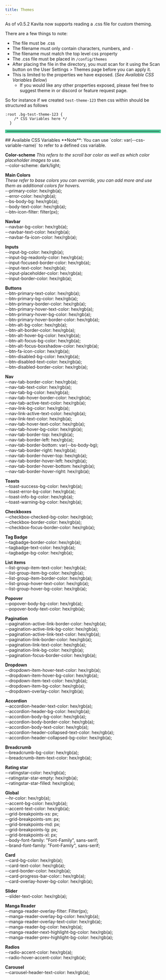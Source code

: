 ```yaml
---
title: Themes
---
```


As of v0.5.2 Kavita now supports reading a .css file for custom theming.

There are a few things to note:
- The file must be .css
- The filename must only contain characters, numbers, and `-`
- The filename must match the top level css property
- The .css file must be placed in `/config/themes`
- After placing the file in the directory, you must scan for it using the Scan button on the User Settings > Themes page before you can apply it.
- This is limited to the properties we have exposed. (*See Available CSS Variables Below*)
	- If you would like any other properties exposed, please feel free to suggest theme in or discord or feature request page.

So for instance if we created `test-theme-123` then css within should be structured as follows
``` 
:root .bg-test-theme-123 {
	/* CSS Variables here */
  } 
  ```
  <hr style="border:5px solid #4ac694"> </hr>
## Available CSS Variables
**Note**: You can use `color: var(--css-variable-name)` to refer to a defined css variable.

**Color-scheme**
*This refers to the scroll bar color as well as which color placeholder images to use.*  
--color-scheme: dark/light;  
    
**Main Colors**  
*These refer to base colors you can override, you can add more and use them as additional colors for hovers.*  
--primary-color: hex/rgb(a);  
--error-color: hex/rgb(a);  
--bs-body-bg: hex/rgb(a);  
--body-text-color: hex/rgb(a);   
--btn-icon-filter: filter(px);  
  
**Navbar**  
--navbar-bg-color: hex/rgb(a);    
--navbar-text-color: hex/rgb(a);  
--navbar-fa-icon-color: hex/rgb(a);  
  
**Inputs**  
--input-bg-color: hex/rgb(a);  
--input-bg-readonly-color: hex/rgb(a);  
--input-focused-border-color: hex/rgb(a);  
--input-text-color: hex/rgb(a);  
--input-placeholder-color: hex/rgb(a);  
--input-border-color: hex/rgb(a);  
  
**Buttons**  
--btn-primary-text-color: hex/rgb(a);  
--btn-primary-bg-color: hex/rgb(a);  
--btn-primary-border-color: hex/rgb(a);  
--btn-primary-hover-text-color: hex/rgb(a);  
--btn-primary-hover-bg-color: hex/rgb(a);  
--btn-primary-hover-border-color: hex/rgb(a);  
--btn-alt-bg-color: hex/rgb(a);  
--btn-alt-border-color: hex/rgb(a);  
--btn-alt-hover-bg-color: hex/rgb(a);  
--btn-alt-focus-bg-color: hex/rgb(a);  
--btn-alt-focus-boxshadow-color: hex/rgb(a);  
--btn-fa-icon-color: hex/rgb(a);  
--btn-disabled-bg-color: hex/rgb(a);  
--btn-disabled-text-color: hex/rgb(a);  
--btn-disabled-border-color: hex/rgb(a);  

**Nav**  
--nav-tab-border-color: hex/rgb(a);  
--nav-tab-text-color: hex/rgb(a);  
--nav-tab-bg-color: hex/rgb(a);  
--nav-tab-hover-border-color: hex/rgb(a);  
--nav-tab-active-text-color: hex/rgb(a);  
--nav-link-bg-color: hex/rgb(a);  
--nav-link-active-text-color: hex/rgb(a);  
--nav-link-text-color: hex/rgb(a);  
--nav-tab-hover-text-color: hex/rgb(a);  
--nav-tab-hover-bg-color: hex/rgb(a);  
--nav-tab-border-top: hex/rgb(a);  
--nav-tab-border-left: hex/rgb(a);  
--nav-tab-border-bottom: var(--bs-body-bg);  
--nav-tab-border-right: hex/rgb(a);  
--nav-tab-border-hover-top: hex/rgb(a);  
--nav-tab-border-hover-left: hex/rgb(a);  
--nav-tab-border-hover-bottom: hex/rgb(a);  
--nav-tab-border-hover-right: hex/rgb(a);  

**Toasts**  
--toast-success-bg-color: hex/rgb(a);  
--toast-error-bg-color: hex/rgb(a);  
--toast-info-bg-color: hex/rgb(a);  
--toast-warning-bg-color: hex/rgb(a);  
  
**Checkboxes**  
--checkbox-checked-bg-color: hex/rgb(a);  
--checkbox-border-color: hex/rgb(a);  
--checkbox-focus-border-color: hex/rgb(a);  
  
**Tag Badge**  
--tagbadge-border-color: hex/rgb(a);  
--tagbadge-text-color: hex/rgb(a);  
--tagbadge-bg-color: hex/rgb(a);  
  
**List items**  
--list-group-item-text-color: hex/rgb(a);  
--list-group-item-bg-color: hex/rgb(a);  
--list-group-item-border-color: hex/rgb(a);  
--list-group-hover-text-color: hex/rgb(a);  
--list-group-hover-bg-color: hex/rgb(a);  
  
**Popover**  
--popover-body-bg-color: hex/rgb(a);  
--popover-body-text-color: hex/rgb(a);  
  
**Pagination**  
--pagination-active-link-border-color: hex/rgb(a);  
--pagination-active-link-bg-color: hex/rgb(a);  
--pagination-active-link-text-color: hex/rgb(a);  
--pagination-link-border-color: hex/rgb(a);  
--pagination-link-text-color: hex/rgb(a);  
--pagination-link-bg-color: hex/rgb(a);  
--pagination-focus-border-color: hex/rgb(a);  
  
**Dropdown**  
--dropdown-item-hover-text-color: hex/rgb(a);  
--dropdown-item-hover-bg-color: hex/rgb(a);  
--dropdown-item-text-color: hex/rgb(a);  
--dropdown-item-bg-color: hex/rgb(a);  
--dropdown-overlay-color: hex/rgb(a);  
  
**Accordion**  
--accordion-header-text-color: hex/rgb(a);  
--accordion-header-bg-color: hex/rgb(a);  
--accordion-body-bg-color: hex/rgb(a);  
--accordion-body-border-color: hex/rgb(a);  
--accordion-body-text-color: hex/rgb(a);  
--accordion-header-collapsed-text-color: hex/rgb(a);  
--accordion-header-collapsed-bg-color: hex/rgb(a);  
  
**Breadcrumb**  
--breadcrumb-bg-color: hex/rgb(a);  
--breadcrumb-item-text-color: hex/rgb(a);  
  
**Rating star**  
--ratingstar-color: hex/rgb(a);  
--ratingstar-star-empty: hex/rgb(a);  
--ratingstar-star-filled: hex/rgb(a);  
  
**Global**  
--hr-color: hex/rgb(a);  
--accent-bg-color: hex/rgb(a);  
--accent-text-color: hex/rgb(a);  
--grid-breakpoints-xs: px;  
--grid-breakpoints-sm: px;  
--grid-breakpoints-md: px;  
--grid-breakpoints-lg: px;  
--grid-breakpoints-xl: px;  
--body-font-family: "Font-Family", sans-serif;  
--brand-font-family: "Font-Family", sans-serif;  
  
**Card**  
--card-bg-color: hex/rgb(a);  
--card-text-color: hex/rgb(a);  
--card-border-color: hex/rgb(a);  
--card-progress-bar-color:: hex/rgb(a);  
--card-overlay-hover-bg-color: hex/rgb(a);  

**Slider**  
--slider-text-color: hex/rgb(a);  
  
**Manga Reader**  
--manga-reader-overlay-filter: Filter(px);  
--manga-reader-overlay-bg-color: hex/rgb(a);  
--manga-reader-overlay-text-color: hex/rgb(a);  
--manga-reader-bg-color: hex/rgb(a);  
--manga-reader-next-highlight-bg-color: hex/rgb(a);  
--manga-reader-prev-highlight-bg-color: hex/rgb(a);  
    
**Radios**  
--radio-accent-color: hex/rgb(a);  
--radio-hover-accent-color: hex/rgb(a);  
	
 **Carousel**  
 --carousel-header-text-color: hex/rgb(a);  

